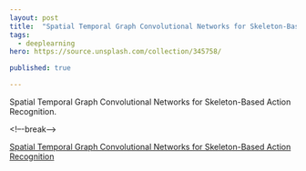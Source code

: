 ```yaml
---
layout: post
title:  "Spatial Temporal Graph Convolutional Networks for Skeleton-Based Action Recognition"
tags:
  - deeplearning
hero: https://source.unsplash.com/collection/345758/

published: true

---
```


Spatial Temporal Graph Convolutional Networks for Skeleton-Based Action Recognition.

<!–-break-–>

[Spatial Temporal Graph Convolutional Networks for Skeleton-Based Action Recognition](../resources/Spatial&#32;Temporal&#32;Graph&#32;Convolutional&#32;Networks&#32;for&#32;Skeleton-Based&#32;Action&#32;Recognition.pdf)